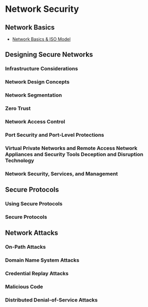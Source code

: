 # Network Security

## Network Basics
* [Network Basics & ISO Model](../computer-networks)

## Designing Secure Networks

### Infrastructure Considerations
### Network Design Concepts
### Network Segmentation
### Zero Trust
### Network Access Control
### Port Security and Port-Level Protections
### Virtual Private Networks and Remote Access Network Appliances and Security Tools Deception and Disruption Technology
### Network Security, Services, and Management

## Secure Protocols
### Using Secure Protocols
### Secure Protocols

## Network Attacks
### On-Path Attacks
### Domain Name System Attacks
### Credential Replay Attacks
### Malicious Code
### Distributed Denial-of-Service Attacks
